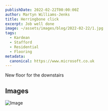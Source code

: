 ```yaml
---
publishDate: 2022-02-22T00:00:00Z
author: Martyn Williams-Jenks
title: Herringbone click
excerpt: Job well done
image: ~/assets/images/blog/2022-02-22/1.jpg
tags:
  - Kardean
  - Stafford
  - Residential
  - Flooring
metadata:
  canonical: https://www.microsoft.co.uk
---
```


New floor for the downstairs

## Images


![Image](~/assets/images/blog/2022-02-22/1.jpg)